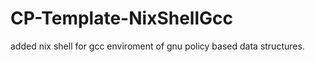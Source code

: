 # CP-Template-NixShellGcc


added nix shell for gcc enviroment of gnu policy based data structures.
